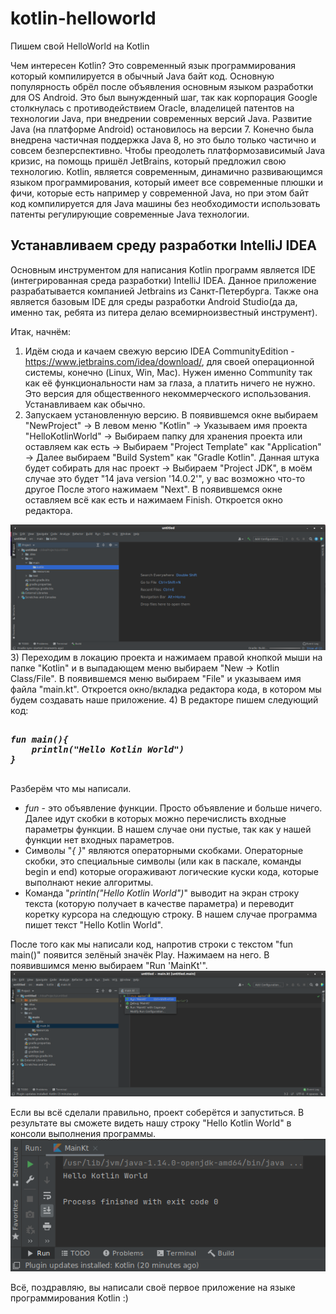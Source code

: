 # kotlin-helloworld
Пишем свой HelloWorld на Kotlin

Чем интересен Kotlin? Это современный язык программирования который компилируется в обычный Java байт код. Основную популярность обрёл после объявления основным языком разработки для OS Android. Это был вынужденный шаг, так как корпорация Google столкнулась с противодействием Oracle, владелицей патентов на технологии Java, при внедрении современных версий Java. Развитие Java (на платформе Android) остановилось на версии 7. Конечно была внедрена частичная поддержка Java 8, но это было только частично и совсем безперспективно. Чтобы преодолеть платформозависимый Java кризис, на помощь пришёл JetBrains, который предложил свою технологию. Kotlin, является современным, динамично развивающимся языком программирования, который имеет все современные плюшки и фичи, которые есть например у современной Java, но при этом байт код компилируется для Java машины без необходимости использовать патенты регулирующие современные Java технологии.

## Устанавливаем среду разработки IntelliJ IDEA
Основным инструментом для написания Kotlin программ является IDE (интегрированная среда разработки) IntelliJ IDEA. Данное приложение разрабатывается компанией Jetbrains из Санкт-Петербурга. Также она является базовым IDE для среды разработки Android Studio(да да, именно так, ребята из питера делаю всемирноизвестный инструмент).

Итак, начнём:
1) Идём сюда и качаем свежую версию IDEA CommunityEdition -https://www.jetbrains.com/idea/download/, для своей операционной системы, конечно (Linux, Win, Mac). Нужен именно Community так как её функциональности нам за глаза, а платить ничего не нужно. Это версия для общественного некоммерческого использования. Устанавливаем как обычно.
2) Запускаем установленную версию. В появившемся  окне выбираем  
"NewProject" -> 
В левом меню "Kotlin" -> 
Указываем имя проекта "HelloKotlinWorld" ->
Выбираем папку для хранения проекта или оставляем как есть ->
Выбираем "Project Template" как "Application" ->
Далее выбираем "Build System" как "Gradle Kotlin". Данная штука будет собирать для нас проект ->
Выбираем "Project JDK", в моём случае это будет "14 java version '14.0.2'", у вас возможно что-то другое
После этого нажимаем "Next". В появившемся окне оставляем всё как есть и нажимаем Finish. Откроется окно редактора.
<img src="images/1.png">
3) Переходим в локацию проекта и нажимаем правой кнопкой мыши на папке "Kotlin" и в выпадающем меню выбираем "New -> Kotlin Class/File". В появившемся меню выбираем "File" и указываем имя файла "main.kt". Откроется окно/вкладка редактора кода, в котором мы будем создавать наше приложение.
4) В редакторе пишем следующий код:
<br>
<pre>
<i><b>
fun main(){
    println("Hello Kotlin World")
}
</i></b>
</pre>

Разберём что мы написали. 
 - <i>fun</i> - это объявление функции. Просто объявление и больше ничего. Далее идут скобки в которых можно перечислисть входные параметры функции. В нашем случае они пустые, так как у нашей функции нет входных параметров.
 - Символы "<i>{ }</i>" являются операторными скобками. Операторные скобки, это специальные символы (или как в паскале, команды begin и end) которые огораживают логические куски кода, которые выполнают некие алгоритмы.
 - Команда "<i>println("Hello Kotlin World")</i>" выводит на экран строку текста (которую получает в качестве параметра) и переводит коретку курсора на следющую строку. В нашем случае программа пишет текст "Hello Kotlin World".

После того как мы написали код, напротив строки с текстом "fun main()" появится зелёный значёк Play. Нажимаем на него. В появившимся меню выбираем "Run 'MainKt'". <img src="images/2.png">


Если вы всё сделали правильно, проект соберётся и запуститься. В результате вы сможете видеть нашу строку "Hello Kotlin World" в консоли выполнения программы.
<img src="images/3.png">

Всё, поздравляю, вы написали своё первое приложение на языке программирования Kotlin :)
